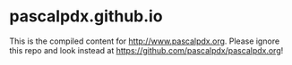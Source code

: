 # pascalpdx.github.io

This is the compiled content for <http://www.pascalpdx.org>. Please ignore this repo and look instead at <https://github.com/pascalpdx/pascalpdx.org>!
